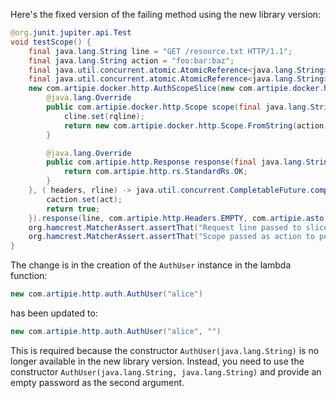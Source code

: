Here's the fixed version of the failing method using the new library version:

```java
@org.junit.jupiter.api.Test
void testScope() {
    final java.lang.String line = "GET /resource.txt HTTP/1.1";
    final java.lang.String action = "foo:bar:baz";
    final java.util.concurrent.atomic.AtomicReference<java.lang.String> caction = new java.util.concurrent.atomic.AtomicReference<>();
    final java.util.concurrent.atomic.AtomicReference<java.lang.String> cline = new java.util.concurrent.atomic.AtomicReference<>();
    new com.artipie.docker.http.AuthScopeSlice(new com.artipie.docker.http.ScopeSlice() {
        @java.lang.Override
        public com.artipie.docker.http.Scope scope(final java.lang.String rqline) {
            cline.set(rqline);
            return new com.artipie.docker.http.Scope.FromString(action);
        }

        @java.lang.Override
        public com.artipie.http.Response response(final java.lang.String line, final java.util.Iterator<java.util.Map.Entry<java.lang.String, java.lang.String>> headers, final org.reactivestreams.Publisher<java.nio.ByteBuffer> body) {
            return com.artipie.http.rs.StandardRs.OK;
        }
    }, ( headers, rline) -> java.util.concurrent.CompletableFuture.completedFuture(new com.artipie.http.auth.Authentication.Single(new com.artipie.http.auth.AuthUser("alice", ""), "")), ( user, act) -> {
        caction.set(act);
        return true;
    }).response(line, com.artipie.http.Headers.EMPTY, com.artipie.asto.Content.EMPTY).send(( status, headers, body) -> java.util.concurrent.CompletableFuture.allOf()).toCompletableFuture().join();
    org.hamcrest.MatcherAssert.assertThat("Request line passed to slice", cline.get(), new org.hamcrest.core.IsEqual(line));
    org.hamcrest.MatcherAssert.assertThat("Scope passed as action to permissions", caction.get(), new org.hamcrest.core.IsEqual(action));
}
```

The change is in the creation of the `AuthUser` instance in the lambda function:

```java
new com.artipie.http.auth.AuthUser("alice")
```

has been updated to:

```java
new com.artipie.http.auth.AuthUser("alice", "")
```

This is required because the constructor `AuthUser(java.lang.String)` is no longer available in the new library version. Instead, you need to use the constructor `AuthUser(java.lang.String, java.lang.String)` and provide an empty password as the second argument.